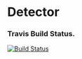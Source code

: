 # Detector

### Travis Build Status.
[![Build Status](https://secure.travis-ci.org/pbl2014/Detector.png?branch=master)](http://travis-ci.org/pbl2014/Detector)

